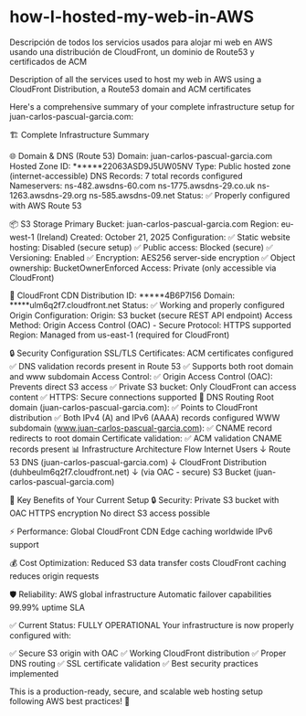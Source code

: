# how-I-hosted-my-web-in-AWS

Descripción de todos los servicios usados para alojar mi web en AWS usando una distribución de CloudFront, un dominio de Route53 y certificados de ACM

Description of all the services used to host my web in AWS using a CloudFront Distribution, a Route53 domain and ACM certificates

Here's a comprehensive summary of your complete infrastructure setup for juan-carlos-pascual-garcia.com:

🏗️ Complete Infrastructure Summary

🌐 Domain & DNS (Route 53)
Domain: juan-carlos-pascual-garcia.com
Hosted Zone ID: ******22063ASD9J5UW05NV
Type: Public hosted zone (internet-accessible)
DNS Records: 7 total records configured
Nameservers:
ns-482.awsdns-60.com
ns-1775.awsdns-29.co.uk
ns-1263.awsdns-29.org
ns-585.awsdns-09.net
Status: ✅ Properly configured with AWS Route 53

📦 S3 Storage
Primary Bucket: juan-carlos-pascual-garcia.com
Region: eu-west-1 (Ireland)
Created: October 21, 2025
Configuration:
✅ Static website hosting: Disabled (secure setup)
✅ Public access: Blocked (secure)
✅ Versioning: Enabled
✅ Encryption: AES256 server-side encryption
✅ Object ownership: BucketOwnerEnforced
Access: Private (only accessible via CloudFront)

🚀 CloudFront CDN
Distribution ID: *****4B6P7I56
Domain: *****ulm6q2f7.cloudfront.net
Status: ✅ Working and properly configured
Origin Configuration:
Origin: S3 bucket (secure REST API endpoint)
Access Method: Origin Access Control (OAC) - Secure
Protocol: HTTPS supported
Region: Managed from us-east-1 (required for CloudFront)

🔒 Security Configuration
SSL/TLS Certificates: ACM certificates configured
✅ DNS validation records present in Route 53
✅ Supports both root domain and www subdomain
Access Control:
✅ Origin Access Control (OAC): Prevents direct S3 access
✅ Private S3 bucket: Only CloudFront can access content
✅ HTTPS: Secure connections supported
🔗 DNS Routing
Root domain (juan-carlos-pascual-garcia.com):
✅ Points to CloudFront distribution
✅ Both IPv4 (A) and IPv6 (AAAA) records configured
WWW subdomain (www.juan-carlos-pascual-garcia.com):
✅ CNAME record redirects to root domain
Certificate validation:
✅ ACM validation CNAME records present
📊 Infrastructure Architecture Flow
Internet Users
       ↓
Route 53 DNS (juan-carlos-pascual-garcia.com)
       ↓
CloudFront Distribution (duhbeulm6q2f7.cloudfront.net)
       ↓ (via OAC - secure)
S3 Bucket (juan-carlos-pascual-garcia.com)

🎯 Key Benefits of Your Current Setup
🔒 Security:
Private S3 bucket with OAC
HTTPS encryption
No direct S3 access possible

⚡ Performance:
Global CloudFront CDN
Edge caching worldwide
IPv6 support

💰 Cost Optimization:
Reduced S3 data transfer costs
CloudFront caching reduces origin requests

🛡️ Reliability:
AWS global infrastructure
Automatic failover capabilities
99.99% uptime SLA

✅ Current Status: FULLY OPERATIONAL
Your infrastructure is now properly configured with:

✅ Secure S3 origin with OAC
✅ Working CloudFront distribution
✅ Proper DNS routing
✅ SSL certificate validation
✅ Best security practices implemented

This is a production-ready, secure, and scalable web hosting setup following AWS best practices! 🎉




